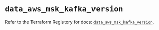 # `data_aws_msk_kafka_version`

Refer to the Terraform Registory for docs: [`data_aws_msk_kafka_version`](https://www.terraform.io/docs/providers/aws/d/msk_kafka_version).
